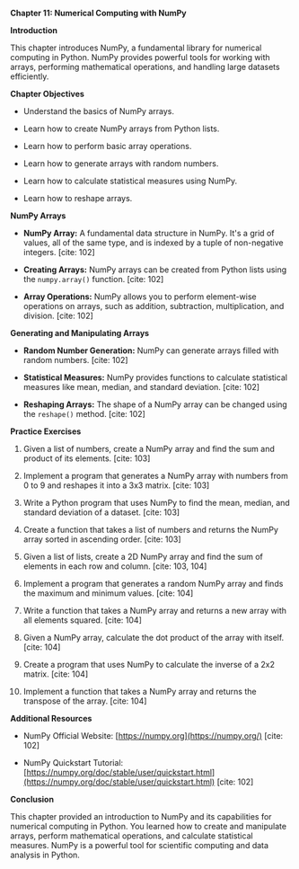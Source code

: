  
**Chapter 11: Numerical Computing with NumPy**

**Introduction**

This chapter introduces NumPy, a fundamental library for numerical computing in Python. NumPy provides powerful tools for working with arrays, performing mathematical operations, and handling large datasets efficiently.

**Chapter Objectives**

* Understand the basics of NumPy arrays.
   
* Learn how to create NumPy arrays from Python lists.
   
* Learn how to perform basic array operations.
   
* Learn how to generate arrays with random numbers.
   
* Learn how to calculate statistical measures using NumPy.
   
* Learn how to reshape arrays.

**NumPy Arrays**

* **NumPy Array:** A fundamental data structure in NumPy. It's a grid of values, all of the same type, and is indexed by a tuple of non-negative integers. [cite: 102]
   
* **Creating Arrays:** NumPy arrays can be created from Python lists using the `numpy.array()` function. [cite: 102]
   
* **Array Operations:** NumPy allows you to perform element-wise operations on arrays, such as addition, subtraction, multiplication, and division. [cite: 102]

**Generating and Manipulating Arrays**

* **Random Number Generation:** NumPy can generate arrays filled with random numbers. [cite: 102]
   
* **Statistical Measures:** NumPy provides functions to calculate statistical measures like mean, median, and standard deviation. [cite: 102]
   
* **Reshaping Arrays:** The shape of a NumPy array can be changed using the `reshape()` method. [cite: 102]

**Practice Exercises**

1.  Given a list of numbers, create a NumPy array and find the sum and product of its elements. [cite: 103]
   
2.  Implement a program that generates a NumPy array with numbers from 0 to 9 and reshapes it into a 3x3 matrix. [cite: 103]
   
3.  Write a Python program that uses NumPy to find the mean, median, and standard deviation of a dataset. [cite: 103]
   
4.  Create a function that takes a list of numbers and returns the NumPy array sorted in ascending order. [cite: 103]
   
5.  Given a list of lists, create a 2D NumPy array and find the sum of elements in each row and column. [cite: 103, 104]
   
6.  Implement a program that generates a random NumPy array and finds the maximum and minimum values. [cite: 104]
   
7.  Write a function that takes a NumPy array and returns a new array with all elements squared. [cite: 104]
   
8.  Given a NumPy array, calculate the dot product of the array with itself. [cite: 104]
   
9.  Create a program that uses NumPy to calculate the inverse of a 2x2 matrix. [cite: 104]
   
10. Implement a function that takes a NumPy array and returns the transpose of the array. [cite: 104]

**Additional Resources**

* NumPy Official Website: [https://numpy.org](https://numpy.org/) [cite: 102]
   
* NumPy Quickstart Tutorial: [https://numpy.org/doc/stable/user/quickstart.html](https://numpy.org/doc/stable/user/quickstart.html) [cite: 102]

**Conclusion**

This chapter provided an introduction to NumPy and its capabilities for numerical computing in Python. You learned how to create and manipulate arrays, perform mathematical operations, and calculate statistical measures. NumPy is a powerful tool for scientific computing and data analysis in Python.